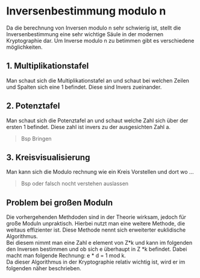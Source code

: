 # Inversenbestimmung modulo n

Da die berechnung von Inversen modulo n sehr schwierig ist, stellt die Inversenbestimmung eine sehr wichtige Säule in der modernen Kryptographie dar. Um Inverse modulo n zu betimmen gibt es verschiedene möglichkeiten.

## 1. Multiplikationstafel

Man schaut sich die Multiplikationstafel an und schaut bei welchen Zeilen und Spalten sich eine 1 befindet. Diese sind Invers zueinander.

## 2. Potenztafel

Man schaut sich die Potenztafel an und schaut welche Zahl sich über der ersten 1 befindet. Diese zahl ist invers zu der ausgesichten Zahl a.
> Bsp Bringen

## 3. Kreisvisualisierung

Man kann sich die Modulo rechnung wie ein Kreis Vorstellen und dort wo ...
> Bsp oder falsch nocht verstehen auslassen

## Problem bei großen Moduln

Die vorhergehenden Methdoden sind in der Theorie wirksam, jedoch für große Moduln unpraktisch. Hierbei nutzt man eine weitere Methode, die weitaus effizienter ist. Diese Methode nennt sich erweiterter euklidische Algorithmus.  
Bei diesem nimmt man eine Zahl e element von Z*k und kann im folgenden den Inversen bestimmen und ob sich e überhaupt in Z *k befindet.
Dabei macht man folgende Rechnung: e * d = 1 mod k.  
Da dieser Algorithmus in der Kryptographie relativ wichtig ist, wird er im folgenden näher beschrieben.